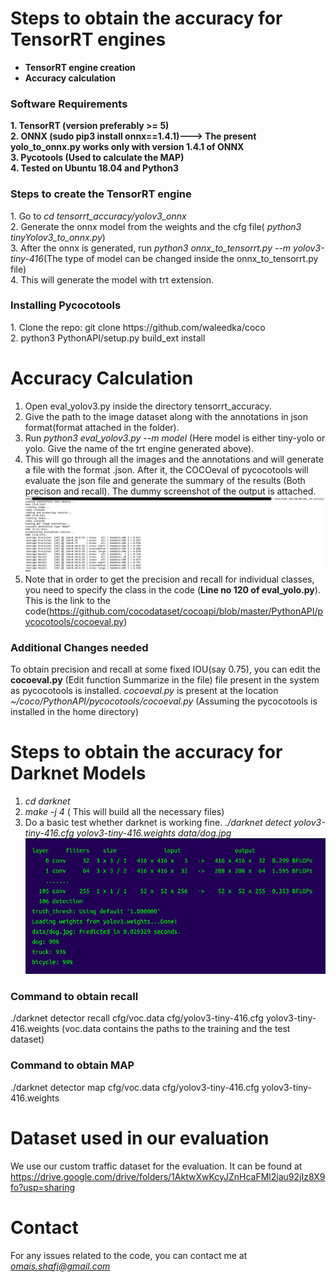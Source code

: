 
# Steps to obtain the accuracy for TensorRT engines
* <b>TensorRT engine creation</b>
* <b>Accuracy calculation</b>

<h3>Software Requirements</h3> 
<b> 1. TensorRT (version preferably >= 5) </b> <br>
<b> 2. ONNX (sudo pip3 install onnx==1.4.1)---> The present yolo_to_onnx.py works only with version 1.4.1 of ONNX </b> <br>
<b> 3. Pycotools (Used to calculate the MAP) </b> <br>
<b> 4. Tested on Ubuntu 18.04 and Python3 </b> <br>

<h3> Steps to create the TensorRT engine</h3>
1. Go to <i>cd tensorrt_accuracy/yolov3_onnx </i> <br>
2. Generate the onnx model from the weights and the cfg file( <i>python3 tinyYolov3_to_onnx.py</i>) <br>
3. After the onnx is generated, run <i> python3 onnx_to_tensorrt.py --m yolov3-tiny-416</i>(The type of model can be changed inside the onnx_to_tensorrt.py file) <br>
4. This will generate the model with trt extension.<br>


<h3> Installing Pycocotools</h3>
1. Clone the repo: git clone https://github.com/waleedka/coco <br>
2. python3 PythonAPI/setup.py build_ext install 

# Accuracy Calculation
1. Open eval_yolov3.py inside the directory tensorrt_accuracy. <br>
2. Give the path to the image dataset along with the annotations in json format(format attached in the folder).<br>
3. Run <i>python3 eval_yolov3.py --m model</i> (Here model is either tiny-yolo or yolo. Give the name of the trt engine generated above).<br>
4. This will go through all the images and the annotations and will generate a file with the format .json. After it, the COCOeval of pycocotools will evaluate the json file and generate the summary of the results (Both precison and recall). The dummy screenshot of the output is attached.
 ![Accuracy_output](mdoutput.png)
 5. Note that in order to get the precision and recall for individual classes, you need to specify the class in the code (<b>Line no 120 of eval_yolo.py</b>). This is the link to the code(https://github.com/cocodataset/cocoapi/blob/master/PythonAPI/pycocotools/cocoeval.py)<br>

<h3> Additional Changes needed</h3>
 To obtain precision and recall at some fixed IOU(say 0.75), you can edit the <b>cocoeval.py</b> (Edit function Summarize in the file) file present in the system as pycocotools is installed. <i>cocoeval.py</i> is present at the location <i> ~/coco/PythonAPI/pycocotools/cocoeval.py</i> (Assuming the pycocotools is installed in the home directory)


# Steps to obtain the accuracy for Darknet Models
1. <i> cd darknet </i> <br>
2. <i> make -j 4 </i> ( This will build all the necessary files) <br>
3. Do a basic test whether darknet is working fine. <i>./darknet detect yolov3-tiny-416.cfg yolov3-tiny-416.weights data/dog.jpg </i> <br>
 ![Darknet_sample](darknetsampleout.png)

<h3> Command to obtain recall</h3>
 ./darknet detector recall cfg/voc.data cfg/yolov3-tiny-416.cfg yolov3-tiny-416.weights (voc.data contains the paths to the training and the test dataset)


<h3> Command to obtain MAP </h3>
./darknet detector map cfg/voc.data cfg/yolov3-tiny-416.cfg yolov3-tiny-416.weights 


# Dataset used in our evaluation
We use our custom traffic dataset for the evaluation. It can be found at https://drive.google.com/drive/folders/1AktwXwKcyJZnHcaFMl2jau92jIz8X9fo?usp=sharing
# Contact
For any issues related to the code, you can contact me at <i>omais.shafi@gmail.com</i>
  
